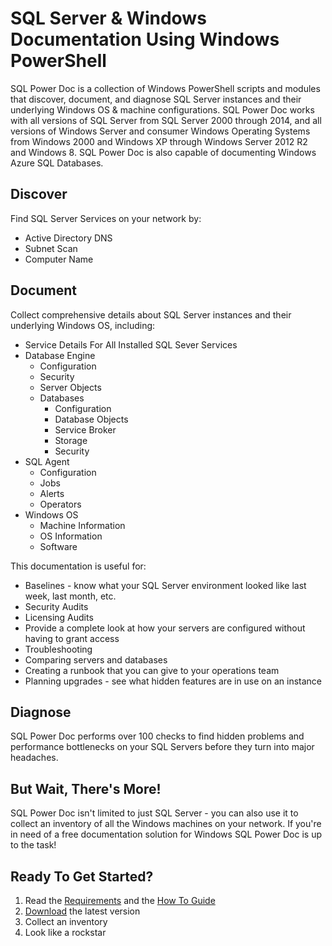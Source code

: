 # **SQL Server & Windows Documentation Using Windows PowerShell**

SQL Power Doc is a collection of Windows PowerShell scripts and modules that discover, document, and diagnose SQL Server instances and their underlying Windows OS & machine configurations. SQL Power Doc works with all versions of SQL Server from SQL Server 2000 through 2014, and all versions of Windows Server and consumer Windows Operating Systems from Windows 2000 and Windows XP through Windows Server 2012 R2 and Windows 8\. SQL Power Doc is also capable of documenting Windows Azure SQL Databases.

## Discover

Find SQL Server Services on your network by:

*   Active Directory DNS
*   Subnet Scan
*   Computer Name

## Document

Collect comprehensive details about SQL Server instances and their underlying Windows OS, including:

*   Service Details For All Installed SQL Sever Services
*   Database Engine
    *   Configuration
    *   Security
    *   Server Objects
    *   Databases
        *   Configuration
        *   Database Objects
        *   Service Broker
        *   Storage
        *   Security
*   SQL Agent
    *   Configuration
    *   Jobs
    *   Alerts
    *   Operators
*   Windows OS
    *   Machine Information
    *   OS Information
    *   Software

This documentation is useful for:

*   Baselines - know what your SQL Server environment looked like last week, last month, etc.
*   Security Audits
*   Licensing Audits
*   Provide a complete look at how your servers are configured without having to grant access
*   Troubleshooting
*   Comparing servers and databases
*   Creating a runbook that you can give to your operations team
*   Planning upgrades - see what hidden features are in use on an instance

## Diagnose

SQL Power Doc performs over 100 checks to find hidden problems and performance bottlenecks on your SQL Servers before they turn into major headaches.

## But Wait, There's More!

SQL Power Doc isn't limited to just SQL Server - you can also use it to collect an inventory of all the Windows machines on your network. If you're in need of a free documentation solution for Windows SQL Power Doc is up to the task!

## Ready To Get Started?

1.  Read the [Requirements](https://sqlpowerdoc.codeplex.com/wikipage?title=Requirements) and the [How To Guide](https://sqlpowerdoc.codeplex.com/wikipage?title=Guide%20For%20PowerShell%20Beginners)
2.  [Download](https://github.com/larspl/SQLPowerDoc/releases) the latest version
3.  Collect an inventory
4.  Look like a rockstar
